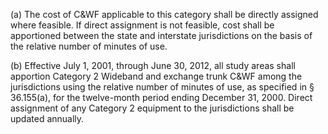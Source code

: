 (a) The cost of C&WF applicable to this category shall be directly assigned where feasible. If direct assignment is not feasible, cost shall be apportioned between the state and interstate jurisdictions on the basis of the relative number of minutes of use.

(b) Effective July 1, 2001, through June 30, 2012, all study areas shall apportion Category 2 Wideband and exchange trunk C&WF among the jurisdictions using the relative number of minutes of use, as specified in § 36.155(a), for the twelve-month period ending December 31, 2000. Direct assignment of any Category 2 equipment to the jurisdictions shall be updated annually.

